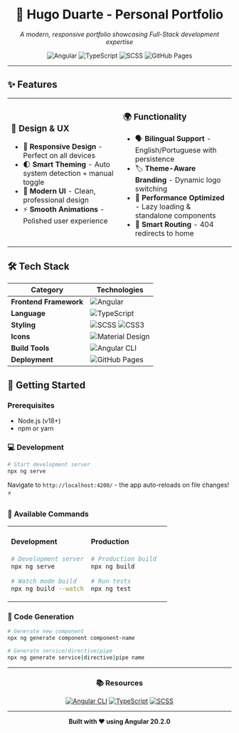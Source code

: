 <div align="center">
  <h1>🚀 Hugo Duarte - Personal Portfolio</h1>
  <p><em>A modern, responsive portfolio showcasing Full-Stack development expertise</em></p>
  
  ![Angular](https://img.shields.io/badge/Angular-20.2-DD0031?style=for-the-badge&logo=angular&logoColor=white)
  ![TypeScript](https://img.shields.io/badge/TypeScript-5.9-3178C6?style=for-the-badge&logo=typescript&logoColor=white)
  ![SCSS](https://img.shields.io/badge/SCSS-CC6699?style=for-the-badge&logo=sass&logoColor=white)
  ![GitHub Pages](https://img.shields.io/badge/GitHub%20Pages-Deployed-222222?style=for-the-badge&logo=github&logoColor=white)
</div>

---

## ✨ Features

<table>
<tr>
<td width="50%">

### 🎨 **Design & UX**
- 📱 **Responsive Design** - Perfect on all devices
- 🌓 **Smart Theming** - Auto system detection + manual toggle
- 🎯 **Modern UI** - Clean, professional design
- ⚡ **Smooth Animations** - Polished user experience

</td>
<td width="50%">

### 🌍 **Functionality**
- 🗣️ **Bilingual Support** - English/Portuguese with persistence
- 🏷️ **Theme-Aware Branding** - Dynamic logo switching
- 🚀 **Performance Optimized** - Lazy loading & standalone components
- 🔗 **Smart Routing** - 404 redirects to home

</td>
</tr>
</table>

## 🛠️ Tech Stack

<div align="center">

| Category | Technologies |
|----------|-------------|
| **Frontend Framework** | ![Angular](https://img.shields.io/badge/-Angular%2020-DD0031?logo=angular&logoColor=white) |
| **Language** | ![TypeScript](https://img.shields.io/badge/-TypeScript-3178C6?logo=typescript&logoColor=white) |
| **Styling** | ![SCSS](https://img.shields.io/badge/-SCSS-CC6699?logo=sass&logoColor=white) ![CSS3](https://img.shields.io/badge/-CSS3-1572B6?logo=css3&logoColor=white) |
| **Icons** | ![Material Design](https://img.shields.io/badge/-Material%20Symbols-757575?logo=material-design&logoColor=white) |
| **Build Tools** | ![Angular CLI](https://img.shields.io/badge/-Angular%20CLI-DD0031?logo=angular&logoColor=white) |
| **Deployment** | ![GitHub Pages](https://img.shields.io/badge/-GitHub%20Pages-222222?logo=github&logoColor=white) |

</div>

## 🚀 Getting Started

### Prerequisites
- Node.js (v18+)
- npm or yarn

### 💻 Development

```bash
# Start development server
npx ng serve
```
Navigate to `http://localhost:4200/` - the app auto-reloads on file changes! ⚡

### 🔧 Available Commands

<table>
<tr>
<td width="50%">

#### **Development**
```bash
# Development server
npx ng serve

# Watch mode build
npx ng build --watch
```

</td>
<td width="50%">

#### **Production**
```bash
# Production build
npx ng build

# Run tests
npx ng test
```

</td>
</tr>
</table>

### 🎯 Code Generation

```bash
# Generate new component
npx ng generate component component-name

# Generate service/directive/pipe
npx ng generate service|directive|pipe name
```

---

<div align="center">

### 📚 **Resources**

[![Angular CLI](https://img.shields.io/badge/Angular%20CLI-Docs-DD0031?logo=angular&logoColor=white)](https://angular.io/cli)
[![TypeScript](https://img.shields.io/badge/TypeScript-Docs-3178C6?logo=typescript&logoColor=white)](https://www.typescriptlang.org/docs/)
[![SCSS](https://img.shields.io/badge/SCSS-Guide-CC6699?logo=sass&logoColor=white)](https://sass-lang.com/guide)

---

**Built with ❤️ using Angular 20.2.0**

</div>
